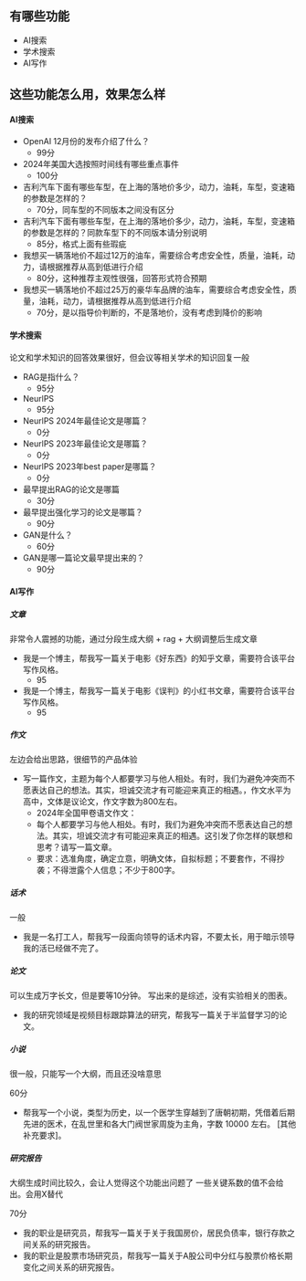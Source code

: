 ## 有哪些功能
- AI搜索
- 学术搜索
- AI写作

## 这些功能怎么用，效果怎么样

#### AI搜索

- OpenAI 12月份的发布介绍了什么？
    - 99分
- 2024年美国大选按照时间线有哪些重点事件
    - 100分
- 吉利汽车下面有哪些车型，在上海的落地价多少，动力，油耗，车型，变速箱的参数是怎样的？
    - 70分，同车型的不同版本之间没有区分
- 吉利汽车下面有哪些车型，在上海的落地价多少，动力，油耗，车型，变速箱的参数是怎样的？同款车型下的不同版本请分别说明
    - 85分，格式上面有些瑕疵
- 我想买一辆落地价不超过12万的油车，需要综合考虑安全性，质量，油耗，动力，请根据推荐从高到低进行介绍
    - 80分，这种推荐主观性很强，回答形式符合预期
- 我想买一辆落地价不超过25万的豪华车品牌的油车，需要综合考虑安全性，质量，油耗，动力，请根据推荐从高到低进行介绍
    - 70分，是以指导价判断的，不是落地价，没有考虑到降价的影响

#### 学术搜索

论文和学术知识的回答效果很好，但会议等相关学术的知识回复一般

- RAG是指什么？
    - 95分
- NeurlPS
    - 95分
- NeurlPS 2024年最佳论文是哪篇？
    - 0分
- NeurlPS 2023年最佳论文是哪篇？
    - 0分
- NeurlPS 2023年best paper是哪篇？
    - 0分
- 最早提出RAG的论文是哪篇
    - 30分
- 最早提出强化学习的论文是哪篇？
    - 90分
- GAN是什么？
    - 60分
- GAN是哪一篇论文最早提出来的？
    - 90分

#### AI写作

##### 文章
非常令人震撼的功能，通过分段生成大纲 + rag + 大纲调整后生成文章

- 我是一个博主，帮我写一篇关于电影《好东西》的知乎文章，需要符合该平台写作风格。
    - 95
- 我是一个博主，帮我写一篇关于电影《误判》的小红书文章，需要符合该平台写作风格。
    - 95

##### 作文

左边会给出思路，很细节的产品体验

- 写一篇作文，主题为每个人都要学习与他人相处。有时，我们为避免冲突而不愿表达自己的想法。其实，坦诚交流才有可能迎来真正的相遇。，作文水平为高中，文体是议论文，作文字数为800左右。
    - 2024年全国甲卷语文作文：
    - 每个人都要学习与他人相处。有时，我们为避免冲突而不愿表达自己的想法。其实，坦诚交流才有可能迎来真正的相遇。这引发了你怎样的联想和思考？请写一篇文章。
    - 要求：选准角度，确定立意，明确文体，自拟标题；不要套作，不得抄袭；不得泄露个人信息；不少于800字。

##### 话术

一般

- 我是一名打工人，帮我写一段面向领导的话术内容，不要太长，用于暗示领导我的活已经做不完了。

##### 论文

可以生成万字长文，但是要等10分钟。
写出来的是综述，没有实验相关的图表。

- 我的研究领域是视频目标跟踪算法的研究，帮我写一篇关于半监督学习的论文。

##### 小说

很一般，只能写一个大纲，而且还没啥意思

60分

- 帮我写一个小说，类型为历史，以一个医学生穿越到了唐朝初期，凭借着后期先进的医术，在乱世里和各大门阀世家周旋为主角，字数 10000 左右。
[其他补充要求]。

##### 研究报告

大纲生成时间比较久，会让人觉得这个功能出问题了
一些关键系数的值不会给出。会用X替代

70分

- 我的职业是研究员，帮我写一篇关于关于我国房价，居民负债率，银行存款之间关系的研究报告。
- 我的职业是股票市场研究员，帮我写一篇关于A股公司中分红与股票价格长期变化之间关系的研究报告。
